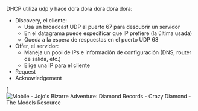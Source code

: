 
DHCP utiliza udp y hace dora dora dora dora dora:

* Discovery, el cliente:
	* Usa un broadcast UDP al puerto 67 para descubrir un servidor
	* En el datagrama puede especificar que IP prefiere (la última usada)
	* Queda a la espera de respuestas en el puerto UDP 68
* Offer, el servidor:
	* Maneja un pool de IPs e información de configuración (DNS, router de salida, etc.)
	* Elige una IP para el cliente
* Request
* Acknowledgement

[![Mobile - Jojo's Bizarre Adventure: Diamond Records - Crazy Diamond - The  Models Resource](https://www.models-resource.com/resources/big_icons/32/31147.png?updated=1556440592)